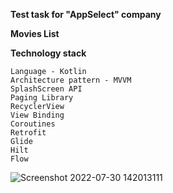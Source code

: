 **Test task for "AppSelect" company**

**Movies List**

**Technology stack**

    Language - Kotlin
    Architecture pattern - MVVM
    SplashScreen API
    Paging Library
    RecyclerView
    View Binding
    Coroutines
    Retrofit
    Glide
    Hilt
    Flow
    
![Screenshot 2022-07-30 142013111](https://user-images.githubusercontent.com/75751878/181908574-cc0443e0-02e0-47b6-a36f-2cfe8c2ac363.png)

